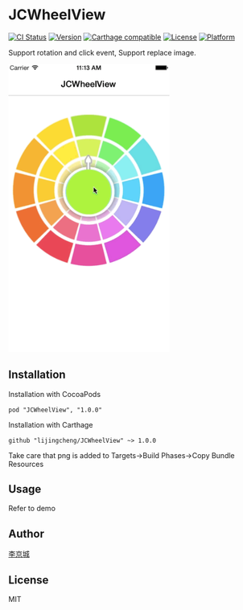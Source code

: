 # JCWheelView

[![CI Status](http://img.shields.io/travis/lijingcheng/JCWheelView.svg?style=flat)](https://travis-ci.org/lijingcheng/JCWheelView)
[![Version](https://img.shields.io/cocoapods/v/JCWheelView.svg?style=flat)](http://cocoapods.org/pods/JCWheelView)
[![Carthage compatible](https://img.shields.io/badge/Carthage-compatible-4BC51D.svg?style=flat)](https://github.com/Carthage/Carthage)
[![License](https://img.shields.io/cocoapods/l/JCWheelView.svg?style=flat)](http://cocoapods.org/pods/JCWheelView)
[![Platform](https://img.shields.io/cocoapods/p/JCWheelView.svg?style=flat)](http://cocoapods.org/pods/JCWheelView)

Support rotation and click event, Support replace image.  

<img width="320" src="./ScreenShot.gif"> 

## Installation

Installation with CocoaPods

```
pod "JCWheelView", "1.0.0"
```

Installation with Carthage

```
github "lijingcheng/JCWheelView" ~> 1.0.0
```
Take care that png is added to Targets->Build Phases->Copy Bundle Resources

## Usage

Refer to demo

## Author

[李京城](http://lijingcheng.github.io)

## License

MIT
